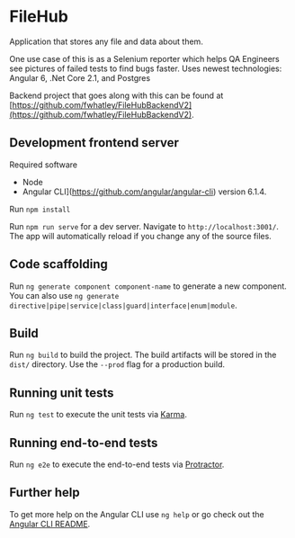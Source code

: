 # FileHub
Application that stores any file and data about them.

One use case of this is as a Selenium reporter which helps QA Engineers see pictures of failed tests to find bugs faster. Uses newest technologies: Angular 6, .Net Core 2.1, and Postgres

Backend project that goes along with this can be found at [https://github.com/fwhatley/FileHubBackendV2](https://github.com/fwhatley/FileHubBackendV2).

## Development frontend server
Required software
- Node
- Angular CLI](https://github.com/angular/angular-cli) version 6.1.4.

Run `npm install`

Run `npm run serve` for a dev server. Navigate to `http://localhost:3001/`. The app will automatically reload if you change any of the source files.

## Code scaffolding

Run `ng generate component component-name` to generate a new component. You can also use `ng generate directive|pipe|service|class|guard|interface|enum|module`.

## Build

Run `ng build` to build the project. The build artifacts will be stored in the `dist/` directory. Use the `--prod` flag for a production build.

## Running unit tests

Run `ng test` to execute the unit tests via [Karma](https://karma-runner.github.io).

## Running end-to-end tests

Run `ng e2e` to execute the end-to-end tests via [Protractor](http://www.protractortest.org/).

## Further help

To get more help on the Angular CLI use `ng help` or go check out the [Angular CLI README](https://github.com/angular/angular-cli/blob/master/README.md).
